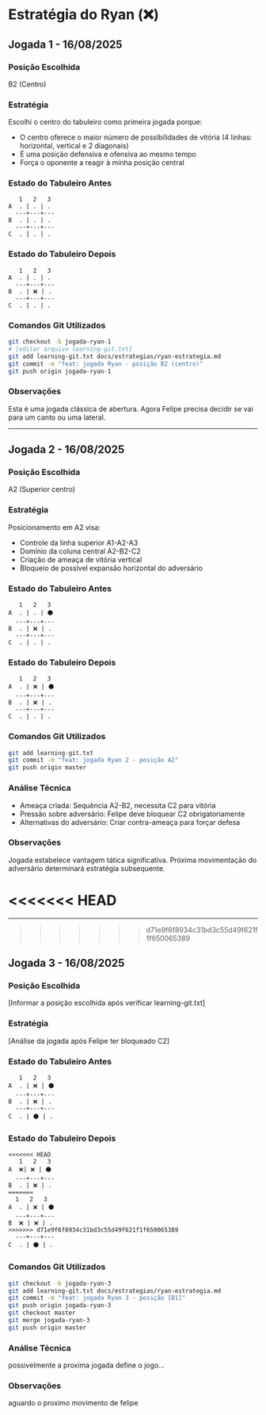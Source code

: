 # Estratégia do Ryan (❌)

## Jogada 1 - 16/08/2025

### Posição Escolhida
B2 (Centro)

### Estratégia
Escolhi o centro do tabuleiro como primeira jogada porque:
- O centro oferece o maior número de possibilidades de vitória (4 linhas: horizontal, vertical e 2 diagonais)
- É uma posição defensiva e ofensiva ao mesmo tempo
- Força o oponente a reagir à minha posição central

### Estado do Tabuleiro Antes
```
   1   2   3
A  . | . | .
  ---+---+---
B  . | . | .
  ---+---+---
C  . | . | .
```

### Estado do Tabuleiro Depois
```
   1   2   3
A  . | . | .
  ---+---+---
B  . | ❌ | .
  ---+---+---
C  . | . | .
```

### Comandos Git Utilizados
```bash
git checkout -b jogada-ryan-1
# [editar arquivo learning-git.txt]
git add learning-git.txt docs/estrategias/ryan-estrategia.md
git commit -m "feat: jogada Ryan - posição B2 (centro)"
git push origin jogada-ryan-1
```

### Observações
Esta é uma jogada clássica de abertura. Agora Felipe precisa decidir se vai para um canto ou uma lateral.

---


## Jogada 2 - 16/08/2025

### Posição Escolhida
A2 (Superior centro)

### Estratégia
Posicionamento em A2 visa:
- Controle da linha superior A1-A2-A3
- Domínio da coluna central A2-B2-C2
- Criação de ameaça de vitória vertical
- Bloqueio de possível expansão horizontal do adversário

### Estado do Tabuleiro Antes
```
   1   2   3
A  . | . | ⚫
  ---+---+---
B  . | ❌ | .
  ---+---+---
C  . | . | .
```

### Estado do Tabuleiro Depois
```
   1   2   3
A  . | ❌ | ⚫
  ---+---+---
B  . | ❌ | .
  ---+---+---
C  . | . | .
```

### Comandos Git Utilizados
```bash
git add learning-git.txt
git commit -m "feat: jogada Ryan 2 - posição A2"
git push origin master
```

### Análise Técnica
- Ameaça criada: Sequência A2-B2, necessita C2 para vitória
- Pressão sobre adversário: Felipe deve bloquear C2 obrigatoriamente
- Alternativas do adversário: Criar contra-ameaça para forçar defesa

### Observações
Jogada estabelece vantagem tática significativa. Próxima movimentação do adversário determinará estratégia subsequente.

<<<<<<< HEAD
=======
---

>>>>>>> d71e9f6f8934c31bd3c55d49f621f1f650065389
## Jogada 3 - 16/08/2025

### Posição Escolhida
[Informar a posição escolhida após verificar learning-git.txt]

### Estratégia
[Análise da jogada após Felipe ter bloqueado C2]

### Estado do Tabuleiro Antes
```
   1   2   3
A  . | ❌ | ⚫
  ---+---+---
B  . | ❌ | .
  ---+---+---
C  . | ⚫ | .
```

### Estado do Tabuleiro Depois
```
<<<<<<< HEAD
   1   2   3
A  ❌| ❌ | ⚫
  ---+---+---
B  . | ❌ | .
=======
  1   2   3
A  . | ❌ | ⚫
  ---+---+---
B  ❌ | ❌ | .
>>>>>>> d71e9f6f8934c31bd3c55d49f621f1f650065389
  ---+---+---
C  . | ⚫ | .
```


### Comandos Git Utilizados
```bash
git checkout -b jogada-ryan-3
git add learning-git.txt docs/estrategias/ryan-estrategia.md
git commit -m "feat: jogada Ryan 3 - posição [B1]"
git push origin jogada-ryan-3
git checkout master
git merge jogada-ryan-3
git push origin master
```

### Análise Técnica
possivelmente a proxima jogada define o jogo...

### Observações
aguardo o proximo movimento de felipe